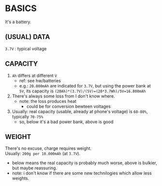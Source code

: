 # BASICS

It's a battery.  

## (USUAL) DATA
`3.7V` : typical voltage  

## CAPACITY
1.	`Ah` differs at different `V`
	*	ref: see hw/batteries
	*	e.g.: `20.000mAh` are indicated for `3.7V`, but using the power bank at `5V`, its capacity is `(20Ah)*(3.7V)/(5V)=(20*3.7Wh)/5V=16.800mAh`
2.	There's always some loss from I don't know where.
	*	note: the loss produces heat
		*	could be for conversion bewteen voltages
3.	Usually: real capacity (usable, already at phone's voltage) is `60-80%`, typically `70-75%`
	+	so, below it's a bad power bank, above is good

## WEIGHT
There's no excuse, charge requires weight.  
Usually: `200g per 10.000mAh` (at `3.7V`).  
*	below means the real capacity is probably much worse, above is bulkier, but maybe reassuring.
*	note: i don't know if there are some new technilogies which allow less weights.
